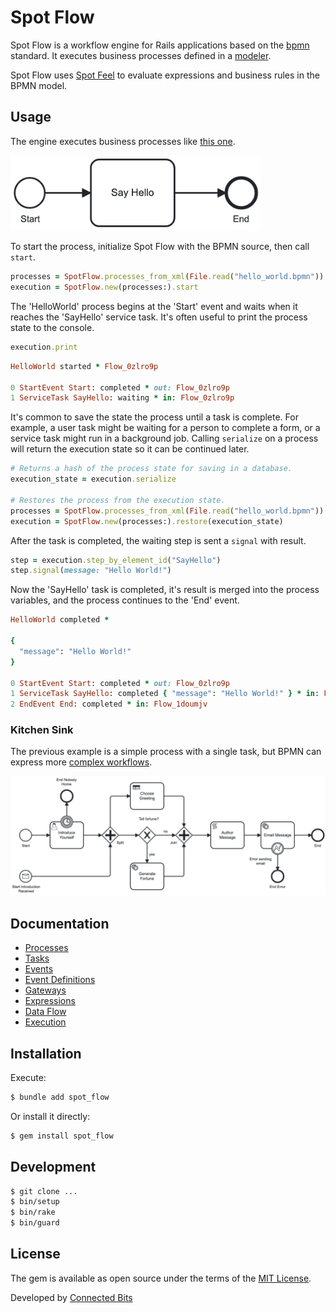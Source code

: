 # Spot Flow

Spot Flow is a workflow engine for Rails applications based on the [bpmn](https://www.bpmn.org) standard. It executes business processes defined in a [modeler](https://camunda.com/download/modeler/).

Spot Flow uses [Spot Feel](https://github.com/connectedbits/spot-feel) to evaluate expressions and business rules in the BPMN model.

## Usage

The engine executes business processes like [this one](/test/fixtures/files/hello_world.bpmn).

<img src="test/fixtures/files/hello_world.png" alt="Hello World BPMN" style="width:400px;"/>

To start the process, initialize Spot Flow with the BPMN source, then call `start`.

```ruby
processes = SpotFlow.processes_from_xml(File.read("hello_world.bpmn"))
execution = SpotFlow.new(processes:).start
```

The 'HelloWorld' process begins at the 'Start' event and waits when it reaches the 'SayHello' service task. It's often useful to print the process state to the console.

```ruby
execution.print
```

```ruby
HelloWorld started * Flow_0zlro9p

0 StartEvent Start: completed * out: Flow_0zlro9p
1 ServiceTask SayHello: waiting * in: Flow_0zlro9p
```

It's common to save the state the process until a task is complete. For example, a user task might be waiting for a person to complete a form, or a service task might run in a background job. Calling `serialize` on a process will return the execution state so it can be continued later.

```ruby
# Returns a hash of the process state for saving in a database.
execution_state = execution.serialize

# Restores the process from the execution state.
processes = SpotFlow.processes_from_xml(File.read("hello_world.bpmn"))
execution = SpotFlow.new(processes:).restore(execution_state)
```

After the task is completed, the waiting step is sent a `signal` with result.

```ruby
step = execution.step_by_element_id("SayHello")
step.signal(message: "Hello World!")
```

Now the 'SayHello' task is completed, it's result is merged into the process variables, and the process continues to the 'End' event.

```ruby
HelloWorld completed *

{
  "message": "Hello World!"
}

0 StartEvent Start: completed * out: Flow_0zlro9p
1 ServiceTask SayHello: completed { "message": "Hello World!" } * in: Flow_0zlro9p * out: Flow_1doumjv
2 EndEvent End: completed * in: Flow_1doumjv
```

### Kitchen Sink

The previous example is a simple process with a single task, but BPMN can express more [complex workflows](/test/fixtures/files/kitchen_sink.bpmn).

![Example](test/fixtures/files/kitchen_sink.png)

## Documentation

- [Processes](/docs/processes.md)
- [Tasks](/docs/tasks.md)
- [Events](/docs/events.md)
- [Event Definitions](/docs/event_definitions.md)
- [Gateways](/docs/gateways.md)
- [Expressions](/docs/expressions.md)
- [Data Flow](/docs/data_flow.md)
- [Execution](/docs/execution.md)

## Installation

Execute:

```bash
$ bundle add spot_flow
```

Or install it directly:

```bash
$ gem install spot_flow
```

## Development

```bash
$ git clone ...
$ bin/setup
$ bin/rake
$ bin/guard
```

## License

The gem is available as open source under the terms of the [MIT License](https://opensource.org/licenses/MIT).

Developed by [Connected Bits](http://www.connectedbits.com)
